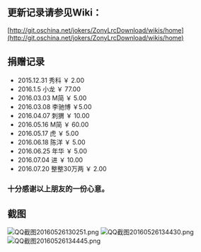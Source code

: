 ## 更新记录请参见Wiki：
[http://git.oschina.net/jokers/ZonyLrcDownload/wikis/home](http://git.oschina.net/jokers/ZonyLrcDownload/wikis/home)
## 捐赠记录
* 2015.12.31 秀科 ￥ 2.00
* 2016.1.5   小龙 ￥ 77.00 
* 2016.03.03 M简 ￥ 5.00
* 2016.03.08 李驰博 ￥5.00
* 2016.04.07 刺猬 ￥ 10.00
* 2016.05.16 M简 ￥ 60.00
* 2016.05.17 虎 ￥ 5.00
* 2016.06.18 陈洋 ￥ 5.00
* 2016.06.25 年华 ￥ 5.00
* 2016.07.04 进 ￥ 10.00
* 2016.07.20 整整30万两 ￥ 2.00

### 十分感谢以上朋友的一份心意。
## 截图
![QQ截图20160526130251.png][5]
![QQ截图20160526134430.png][6]
![QQ截图20160526134445.png][7]

  [5]: http://www.myzony.com/usr/uploads/2016/05/3960382838.png
  [6]: http://www.myzony.com/usr/uploads/2016/05/2826214082.png
  [7]: http://www.myzony.com/usr/uploads/2016/05/1988012466.png